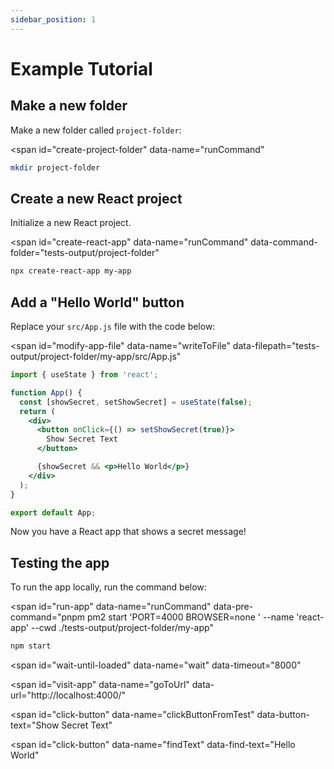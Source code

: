 ```yaml
---
sidebar_position: 1
---
```


# Example Tutorial

## Make a new folder

Make a new folder called `project-folder`:

<span
id="create-project-folder"
data-name="runCommand"
></span>

```sh
mkdir project-folder
```

## Create a new React project

Initialize a new React project.

<span
id="create-react-app"
data-name="runCommand"
data-command-folder="tests-output/project-folder"
></span>

```sh
npx create-react-app my-app
```

## Add a "Hello World" button

Replace your `src/App.js` file with the code below:

<span
id="modify-app-file"
data-name="writeToFile"
data-filepath="tests-output/project-folder/my-app/src/App.js"
></span>

```jsx
import { useState } from 'react';

function App() {
  const [showSecret, setShowSecret] = useState(false);
  return (
    <div>
      <button onClick={() => setShowSecret(true)}>
        Show Secret Text
      </button>

      {showSecret && <p>Hello World</p>}
    </div>
  );
}

export default App;
```

Now you have a React app that shows a secret message!

## Testing the app

To run the app locally, run the command below:

<span
id="run-app"
data-name="runCommand"
data-pre-command="pnpm pm2 start 'PORT=4000 BROWSER=none <COMMAND>' --name 'react-app' --cwd ./tests-output/project-folder/my-app"
></span>

```sh
npm start
```

<span
id="wait-until-loaded"
data-name="wait"
data-timeout="8000"
></span>

<span
id="visit-app"
data-name="goToUrl"
data-url="http://localhost:4000/"
></span>

<span
id="click-button"
data-name="clickButtonFromTest"
data-button-text="Show Secret Text"
></span>

<span
id="click-button"
data-name="findText"
data-find-text="Hello World"
></span>

